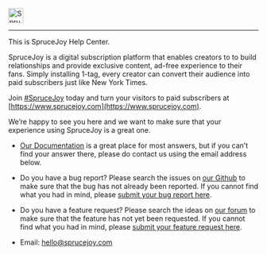 <img src="https://lapro.sfo2.cdn.digitaloceanspaces.com/sprucejoy/sprucejoy-circle-logo-with-text.png" height="30" alt="SpruceJoy logo" />

---

This is SpruceJoy Help Center.

SpruceJoy is a digital subscription platform that enables creators to to build relationships and provide exclusive content, ad-free experience to their fans. Simply installing 1-tag, every creator can convert their audience into paid subscribers just like New York Times.

Join [#SpruceJoy](https://www.sprucejoy.com) today and turn your visitors to paid subscribers at [https://www.sprucejoy.com](https://www.sprucejoy.com).

We’re happy to see you here and we want to make sure that your experience using SpruceJoy is a great one. 

- [Our Documentation](https://www.notion.so/SpruceJoy-Help-Center-94810653be1d43428e547724b7b5b8c4) is a great place for most answers, but if you can’t find your answer there, please do contact us using the email address below.

- Do you have a bug report? Please search the issues on [our Github](https://github.com/sprucejoy/Feedback/issues) to make sure that the bug has not already been reported. If you cannot find what you had in mind, please [submit your bug report here](https://github.com/sprucejoy/Feedback/issues/new/choose).

- Do you have a feature request? Please search the ideas on [our forum](https://github.com/sprucejoy/Feedback/discussions) to make sure that the feature has not yet been requested. If you cannot find what you had in mind, please [submit your feature request here](https://github.com/sprucejoy/Feedback/discussions).

- Email: hello@sprucejoy.com
